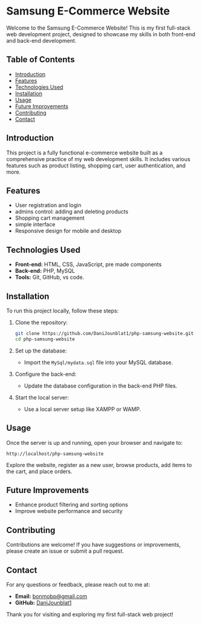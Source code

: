 

# Samsung E-Commerce Website

Welcome to the Samsung E-Commerce Website! This is my first full-stack web development project, designed to showcase my skills in both front-end and back-end development.

## Table of Contents
- [Introduction](#introduction)
- [Features](#features)
- [Technologies Used](#technologies-used)
- [Installation](#installation)
- [Usage](#usage)
- [Future Improvements](#future-improvements)
- [Contributing](#contributing)
- [Contact](#contact)

## Introduction
This project is a fully functional e-commerce website built as a comprehensive practice of my web development skills. It includes various features such as product listing, shopping cart, user authentication, and more.

## Features
- User registration and login
- admins control: adding and deleting products
- Shopping cart management
- simple interface 
- Responsive design for mobile and desktop

## Technologies Used
- **Front-end:** HTML, CSS, JavaScript, pre made components
- **Back-end:** PHP, MySQL
- **Tools:** Git, GitHub, vs code.

## Installation
To run this project locally, follow these steps:

1. Clone the repository:
   ```sh
   git clone https://github.com/DaniJounblat1/php-samsung-website.git
   cd php-samsung-website
   ```

2. Set up the database:
   - Import the `MySql/mydata.sql` file into your MySQL database.

3. Configure the back-end:
   - Update the database configuration in the back-end PHP files.

4. Start the local server:
   - Use a local server setup like XAMPP or WAMP.

## Usage
Once the server is up and running, open your browser and navigate to:
```
http://localhost/php-samsung-website
```
Explore the website, register as a new user, browse products, add items to the cart, and place orders.

## Future Improvements
- Enhance product filtering and sorting options
- Improve website performance and security

## Contributing
Contributions are welcome! If you have suggestions or improvements, please create an issue or submit a pull request.

## Contact
For any questions or feedback, please reach out to me at:
- **Email:** [bonmobp@gmail.com](mailto:bonmobp@gmail.com)
- **GitHub:** [DaniJounblat1](https://github.com/DaniJounblat1)

Thank you for visiting and exploring my first full-stack web project!
```
